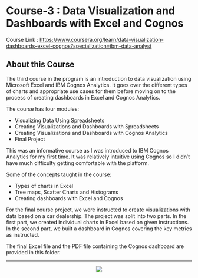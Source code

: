 # Course-3 : Data Visualization and Dashboards with Excel and Cognos 

Course Link : https://www.coursera.org/learn/data-visualization-dashboards-excel-cognos?specialization=ibm-data-analyst

## About this Course
The third course in the program is an introduction to data visualization using Microsoft Excel and IBM Cognos Analytics. It goes over the different types of charts and appropriate use cases for them before moving on to the process of creating dashboards in Excel and Cognos Analytics.

The course has four modules:
-	Visualizing Data Using Spreadsheets
-	Creating Visualizations and Dashboards with Spreadsheets
-	Creating Visualizations and Dashboards with Cognos Analytics
-	Final Project
  
This was an informative course as I was introduced to IBM Cognos Analytics for my first time. It was relatively intuitive using Cognos so I didn’t have much difficulty getting comfortable with the platform.

Some of the concepts taught in the course:
-	Types of charts in Excel
-	Tree maps, Scatter Charts and Histograms
-	Creating dashboards with Excel and Cognos

For the final course project, we were instructed to create visualizations with data based on a car dealership. The project was split into two parts. In the first part, we created individual charts in Excel based on given instructions. In the second part, we built a dashboard in Cognos covering the key metrics as instructed.

The final Excel file and the PDF file containing the Cognos dashboard are provided in this folder.




---

<p align="center">
<img src="/Course-3 : Data Visualization and Dashboards with Excel and Cognos/IBM_DataVisualization_Certificate.png" >
